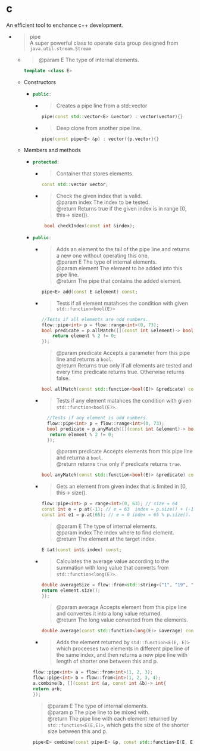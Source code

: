 # c
An efficient tool to enchance c++ development.
+ > pipe  
  > A super powerful class to operate data group designed from ```java.util.stream.Stream```  
  + > @param E The type of internal elements.  
    ```c++  
    template <class E>
    ```  
  + Constructors
    + ```c++
      public:
      ``` 
      + > Creates a pipe line from a std::vector  
        ```c++
        pipe(const std::vector<E> &vector) : vector(vector){}  
        ```
      + > Deep clone from another pipe line.  
        ```c++  
        pipe(const pipe<E> &p) : vector({p.vector}{}
        ```
  + Members and methods  
    + ```c++
      protected:  
      ```  
      + > Container that stores elements.  
        ```c++
        const std::vector vector;
        ```
      + > Check the given index that is valid.  
        > @param index The index to be tested.  
        > @return Returns true if the given index is in range [0, this-> size()).  
        ```c++  
         bool checkIndex(const int &index);  
        ```
    + ```c++  
      public:  
      ```  
      + > Adds an element to the tail of the pipe line and returns a new one without operating this one.  
        > @param E The type of internal elements.  
        > @param element The element to be added into this pipe line.  
        > @return The pipe that contains the added element.  
        ```c++  
        pipe<E> add(const E &element) const;  
        ```  
      + > Tests if all element matahces the condition with given ```std::function<bool(E)>```  
        ```c++  
        //Tests if all elements are odd numbers.  
        flow::pipe<int> p = flow::range<int>(0, 73);  
        bool predicate = p.allMatch([](const int &element)-> bool{  
            return element % 2 != 0;  
        });
        ```  
        > @param predicate Accepts a parameter from this pipe line and returns a ```bool```.  
        > @return Returns true only if all elements are tested and every time predicate returns true. Otherwise returns false.
        ```c++
        bool allMatch(const std::function<bool(E)> &predicate) const; 
        ```
      + > Tests if any element matahces the condition with given ```std::function<bool(E)>```.
        ```c++  
          //Tests if any element is odd numbers.  
          flow::pipe<int> p = flow::range<int>(0, 73);  
          bool predicate = p.anyMatch([](const int &element)-> bool{  
           return element % 2 != 0;  
          });  
          ```  
          > @param predicate  Accepts elements from this pipe line and returna a ```bool```.  
          > @return returns ```true``` only if predicate returns ```true```.  
          ```c++  
          bool anyMatch(const std::function<bool(E)> &predicate) const;
          ```
      + >  Gets an element from given index that is limited in [0, this-> size().
        ```c++  
        flow::pipe<int> p = range<int>(0, 63); // size = 64  
        const int e = p.at(-1); // e = 63  index = p.size() + (-1).  
        const int e1 = p.at(65); // e = 0 index = 65 % p.size().
        ```
        > @param E The type of internal elements.  
        > @param index The index where to find element.  
        > @return The element at the target index.
        ```c++
        E &at(const int& index) const;  
        ```
      + >  Calculates the average value according to the summation with long value that converts from ```std::function<long(E)>```.  
        ```c++  
        double averageSize = flow::from<std::string>("1", "19", "173").average([](const std::string &element)-> long{
        return element.size();  
        });   
        ```  
        >  @param average Accepts element from this pipe line and convertes it into a long value returned.  
        >  @return The long value converted from the elements.  
        ```c++  
        double average(const std::function<long(E)> &average) const;  
        ```  
      + > Adds the element returned by ```std::function<E(E, E)>``` which proceeses two elements in different pipe line of the same index, and then returns a new pipe line with length of shorter one between this and p.  
      ```c++  
      flow::pipe<int> a = flow::from<int>(1, 2, 3);  
      flow::pipe<int> b = flow::from<int>(1, 2, 3, 4);
      a.combine(b, [](const int &a, const int &b)-> int{
      return a+b;  
      });  
      ```  
        > @param E The type of internal elements.  
        > @param p The pipe line to be mixed with.  
        > @return The pipe line with each element returned by ```std::function<E(E,E)>```, which gets the size of the shorter size between this and p.  
        ```c++  
        pipe<E> combine(const pipe<E> &p, const std::function<E(E, E)> &combiner) const;  
        ```  